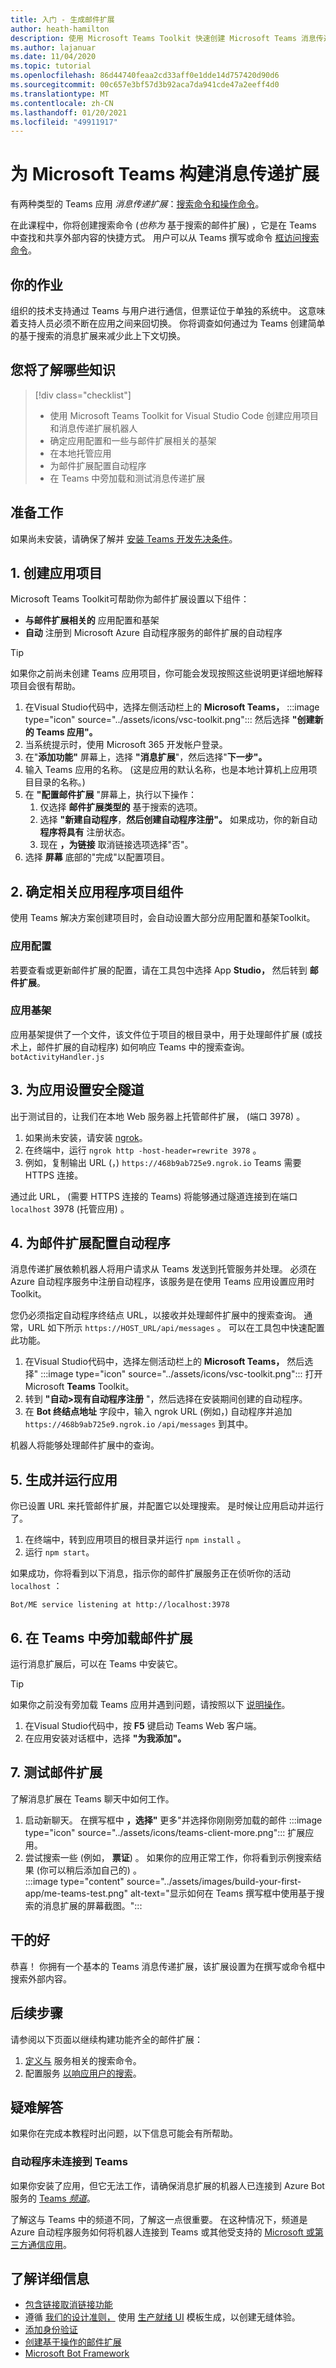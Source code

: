 ```yaml
---
title: 入门 - 生成邮件扩展
author: heath-hamilton
description: 使用 Microsoft Teams Toolkit 快速创建 Microsoft Teams 消息传递Toolkit。
ms.author: lajanuar
ms.date: 11/04/2020
ms.topic: tutorial
ms.openlocfilehash: 86d44740feaa2cd33aff0e1dde14d757420d90d6
ms.sourcegitcommit: 00c657e3bf57d3b92aca7da941cde47a2eeff4d0
ms.translationtype: MT
ms.contentlocale: zh-CN
ms.lasthandoff: 01/20/2021
ms.locfileid: "49911917"
---
```

# <a name="build-a-messaging-extension-for-microsoft-teams"></a>为 Microsoft Teams 构建消息传递扩展

有两种类型的 Teams 应用 *消息传递扩展*：[搜索命令](../messaging-extensions/how-to/search-commands/define-search-command.md)[和操作命令](../messaging-extensions/how-to/action-commands/define-action-command.md)。

在此课程中，你将创建搜索命令 (*也称为* 基于搜索的邮件扩展) ，它是在 Teams 中查找和共享外部内容的快捷方式。 用户可以从 Teams 撰写或命令 [框访问搜索命令](../messaging-extensions/what-are-messaging-extensions.md)。

## <a name="your-assignment"></a>你的作业

组织的技术支持通过 Teams 与用户进行通信，但票证位于单独的系统中。 这意味着支持人员必须不断在应用之间来回切换。 你将调查如何通过为 Teams 创建简单的基于搜索的消息扩展来减少此上下文切换。

## <a name="what-youll-learn"></a>您将了解哪些知识

> [!div class="checklist"]
>
> * 使用 Microsoft Teams Toolkit for Visual Studio Code 创建应用项目和消息传递扩展机器人
> * 确定应用配置和一些与邮件扩展相关的基架
> * 在本地托管应用
> * 为邮件扩展配置自动程序
> * 在 Teams 中旁加载和测试消息传递扩展

## <a name="before-you-begin"></a>准备工作

如果尚未安装，请确保了解并 [安装 Teams 开发先决条件](build-first-app-overview.md#get-prerequisites)。

## <a name="1-create-your-app-project"></a>1. 创建应用项目

Microsoft Teams Toolkit可帮助你为邮件扩展设置以下组件：

* **与邮件扩展相关的** 应用配置和基架
* **自动** 注册到 Microsoft Azure 自动程序服务的邮件扩展的自动程序

> [!TIP]
> 如果你之前尚未创建 Teams 应用项目，你可能会发现按照这些说明更详细地解释项目会[](../build-your-first-app/build-and-run.md)很有帮助。

1. 在Visual Studio代码中，选择左侧活动栏上的 **Microsoft Teams，** :::image type="icon" source="../assets/icons/vsc-toolkit.png"::: 然后选择 **"创建新的 Teams 应用"。**
1. 当系统提示时，使用 Microsoft 365 开发帐户登录。
1. 在"**添加功能"** 屏幕上，选择 **"消息扩展**"，然后选择"**下一步"。**
1. 输入 Teams 应用的名称。  (这是应用的默认名称，也是本地计算机上应用项目目录的名称。) 
1. 在 **"配置邮件扩展** "屏幕上，执行以下操作：
    1. 仅选择 **邮件扩展类型的** 基于搜索的选项。
    1. 选择 **"新建自动程序**，**然后创建自动程序注册"。** 如果成功，你的新自动 **程序将具有** 注册状态。
    1. 现在 **，为链接** 取消链接选项选择"否"。
1. 选择 **屏幕** 底部的"完成"以配置项目。

## <a name="2-identify-relevant-app-project-components"></a>2. 确定相关应用程序项目组件

使用 Teams 解决方案创建项目时，会自动设置大部分应用配置和基架Toolkit。

### <a name="app-configurations"></a>应用配置

若要查看或更新邮件扩展的配置，请在工具包中选择 App **Studio，** 然后转到 **邮件扩展**。

### <a name="app-scaffolding"></a>应用基架

应用基架提供了一个文件，该文件位于项目的根目录中，用于处理邮件扩展 (或技术上，邮件扩展的自动程序) 如何响应 Teams 中的搜索查询。 `botActivityHandler.js` [](#4-configure-the-bot-for-your-messaging-extension)

## <a name="3-set-up-a-secure-tunnel-to-your-app"></a>3. 为应用设置安全隧道

出于测试目的，让我们在本地 Web 服务器上托管邮件扩展， (端口 3978) 。

1. 如果尚未安装，请安装 [ngrok](https://ngrok.com/download)。
1. 在终端中，运行 `ngrok http -host-header=rewrite 3978` 。
1. 例如，复制输出 URL (，) `https://468b9ab725e9.ngrok.io` Teams 需要 HTTPS 连接。

通过此 URL， (需要 HTTPS 连接的 Teams) 将能够通过隧道连接到在端口 `localhost` 3978 (托管应用) 。

## <a name="4-configure-the-bot-for-your-messaging-extension"></a>4. 为邮件扩展配置自动程序

消息传递扩展依赖机器人将用户请求从 Teams 发送到托管服务并处理。 必须在 Azure 自动程序服务中注册自动程序，该服务是在使用 Teams 应用设置应用时Toolkit。

您仍必须指定自动程序终结点 URL，以接收并处理邮件扩展中的搜索查询。 通常，URL 如下所示 `https://HOST_URL/api/messages` 。 可以在工具包中快速配置此功能。

1. 在Visual Studio代码中，选择左侧活动栏上的 **Microsoft Teams，** 然后选择" :::image type="icon" source="../assets/icons/vsc-toolkit.png"::: 打开 Microsoft **Teams** Toolkit。
1. 转到 **"自动>现有自动程序注册** "，然后选择在安装期间创建的自动程序。
1. 在 **Bot 终结点地址** 字段中，输入 ngrok URL (例如，) 自动程序并追加 `https://468b9ab725e9.ngrok.io` `/api/messages` 到其中。

机器人将能够处理邮件扩展中的查询。

## <a name="5-build-and-run-your-app"></a>5. 生成并运行应用

你已设置 URL 来托管邮件扩展，并配置它以处理搜索。 是时候让应用启动并运行了。

1. 在终端中，转到应用项目的根目录并运行 `npm install` 。
1. 运行 `npm start`。

如果成功，你将看到以下消息，指示你的邮件扩展服务正在侦听你的活动 `localhost` ：

`Bot/ME service listening at http://localhost:3978`

## <a name="6-sideload-your-messaging-extension-in-teams"></a>6. 在 Teams 中旁加载邮件扩展

运行消息扩展后，可以在 Teams 中安装它。

> [!TIP]
> 如果你之前没有旁加载 Teams 应用并遇到问题，请按照以下 [说明操作](../build-your-first-app/build-and-run.md#4-sideload-your-app-in-teams)。

1. 在Visual Studio代码中，按 **F5** 键启动 Teams Web 客户端。
1. 在应用安装对话框中，选择 **"为我添加"。**

## <a name="7-test-your-messaging-extension"></a>7. 测试邮件扩展

了解消息扩展在 Teams 聊天中如何工作。

1. 启动新聊天。 在撰写框中 **，选择"** 更多"并选择你刚刚旁加载的邮件 :::image type="icon" source="../assets/icons/teams-client-more.png"::: 扩展应用。
1. 尝试搜索一些 (例如， **票证**) 。 如果你的应用正常工作，你将看到示例搜索结果 (你可以稍后添加自己的) 。<br/>
   :::image type="content" source="../assets/images/build-your-first-app/me-teams-test.png" alt-text="显示如何在 Teams 撰写框中使用基于搜索的消息扩展的屏幕截图。":::

## <a name="well-done"></a>干的好

恭喜！ 你拥有一个基本的 Teams 消息传递扩展，该扩展设置为在撰写或命令框中搜索外部内容。

## <a name="next-steps"></a>后续步骤

请参阅以下页面以继续构建功能齐全的邮件扩展：

1. [定义与](../messaging-extensions/how-to/search-commands/define-search-command.md) 服务相关的搜索命令。
1. 配置服务 [以响应用户的搜索](../messaging-extensions/how-to/search-commands/respond-to-search.md)。

## <a name="troubleshooting"></a>疑难解答

如果你在完成本教程时出问题，以下信息可能会有所帮助。

### <a name="bot-isnt-connected-to-teams"></a>自动程序未连接到 Teams

如果你安装了应用，但它无法工作，请确保消息扩展的机器人已连接到 Azure Bot 服务的 [Teams *频道*](https://docs.microsoft.com/azure/bot-service/channel-connect-teams?view=azure-bot-service-4.0&preserve-view=true)。

了解这与 Teams 中的频道不同，了解这一点很重要。 在这种情况下，频道是 Azure 自动程序服务如何将机器人连接到 Teams 或其他受支持的 [Microsoft 或第三方通信应用](https://docs.microsoft.com/azure/bot-service/bot-service-channels-reference?view=azure-bot-service-4.0&preserve-view=true)。

## <a name="learn-more"></a>了解详细信息

* [包含链接取消链接功能](../messaging-extensions/how-to/link-unfurling.md)
* 遵循 [我们的设计准则，](../messaging-extensions/design/messaging-extension-design.md) 使用 [生产就绪 UI](../concepts/design/design-teams-app-ui-templates.md) 模板生成，以创建无缝体验。
* [添加身份验证](../messaging-extensions/how-to/add-authentication.md)
* [创建基于操作的邮件扩展](../messaging-extensions/how-to/action-commands/define-action-command.md)
* [Microsoft Bot Framework](https://dev.botframework.com/)
